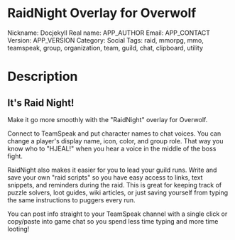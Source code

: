 RaidNight Overlay for Overwolf
===============================

Nickname: Docjekyll
Real name: APP_AUTHOR
Email: APP_CONTACT
Version: APP_VERSION
Category: Social
Tags: raid, mmorpg, mmo, teamspeak, group, organization, team, guild, chat, clipboard, utility


Description
===========

It's Raid Night!
----------------
Make it go more smoothly with the "RaidNight" overlay for Overwolf.

Connect to TeamSpeak and put character names to chat voices. You can change a player's display name, icon, color, and group role. That way you know who to "HJEAL!" when you hear a voice in the middle of the boss fight.

RaidNight also makes it easier for you to lead your guild runs. Write and save your own "raid scripts" so you have easy access to links, text snippets, and reminders during the raid. This is great for keeping track of puzzle solvers, loot guides, wiki articles, or just saving yourself from typing the same instructions to puggers every run.

You can post info straight to your TeamSpeak channel with a single click or copy/paste into game chat so you spend less time typing and more time looting!
